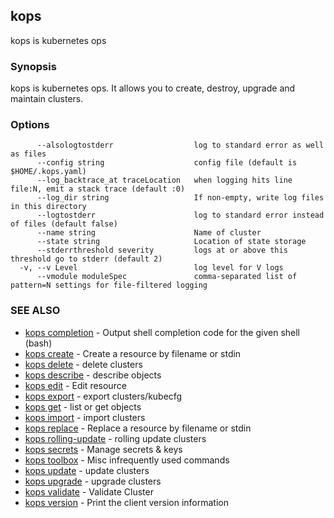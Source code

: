 ## kops

kops is kubernetes ops

### Synopsis


kops is kubernetes ops.
It allows you to create, destroy, upgrade and maintain clusters.

### Options

```
      --alsologtostderr                  log to standard error as well as files
      --config string                    config file (default is $HOME/.kops.yaml)
      --log_backtrace_at traceLocation   when logging hits line file:N, emit a stack trace (default :0)
      --log_dir string                   If non-empty, write log files in this directory
      --logtostderr                      log to standard error instead of files (default false)
      --name string                      Name of cluster
      --state string                     Location of state storage
      --stderrthreshold severity         logs at or above this threshold go to stderr (default 2)
  -v, --v Level                          log level for V logs
      --vmodule moduleSpec               comma-separated list of pattern=N settings for file-filtered logging
```

### SEE ALSO
* [kops completion](kops_completion.md)	 - Output shell completion code for the given shell (bash)
* [kops create](kops_create.md)	 - Create a resource by filename or stdin
* [kops delete](kops_delete.md)	 - delete clusters
* [kops describe](kops_describe.md)	 - describe objects
* [kops edit](kops_edit.md)	 - Edit resource
* [kops export](kops_export.md)	 - export clusters/kubecfg
* [kops get](kops_get.md)	 - list or get objects
* [kops import](kops_import.md)	 - import clusters
* [kops replace](kops_replace.md)	 - Replace a resource by filename or stdin
* [kops rolling-update](kops_rolling-update.md)	 - rolling update clusters
* [kops secrets](kops_secrets.md)	 - Manage secrets & keys
* [kops toolbox](kops_toolbox.md)	 - Misc infrequently used commands
* [kops update](kops_update.md)	 - update clusters
* [kops upgrade](kops_upgrade.md)	 - upgrade clusters
* [kops validate](kops_validate.md)	 - Validate Cluster
* [kops version](kops_version.md)	 - Print the client version information

